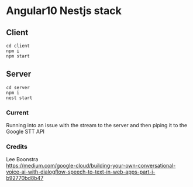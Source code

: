 # Angular10 Nestjs stack


## Client
    cd client
    npm i 
    npm start

## Server
    cd server
    npm i
    nest start

### Current 
  Running into an issue with the stream to the server
  and then piping it to the Google STT API
  
### Credits
Lee Boonstra  
https://medium.com/google-cloud/building-your-own-conversational-voice-ai-with-dialogflow-speech-to-text-in-web-apps-part-i-b92770bd8b47